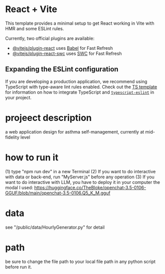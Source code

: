 # React + Vite

This template provides a minimal setup to get React working in Vite with HMR and some ESLint rules.

Currently, two official plugins are available:

- [@vitejs/plugin-react](https://github.com/vitejs/vite-plugin-react/blob/main/packages/plugin-react) uses [Babel](https://babeljs.io/) for Fast Refresh
- [@vitejs/plugin-react-swc](https://github.com/vitejs/vite-plugin-react/blob/main/packages/plugin-react-swc) uses [SWC](https://swc.rs/) for Fast Refresh

## Expanding the ESLint configuration

If you are developing a production application, we recommend using TypeScript with type-aware lint rules enabled. Check out the [TS template](https://github.com/vitejs/vite/tree/main/packages/create-vite/template-react-ts) for information on how to integrate TypeScript and [`typescript-eslint`](https://typescript-eslint.io) in your project.

# projeect description
a web application design for asthma self-management, currently at mid-fidelity level

# how to run it
(1) type "npm run dev" in a new Terminal
(2) If you want to do interactive with data or back-end, run "MyServer.js" before any operation
(3) If you want to do interactive with LLM, you have to deploy it in your computer
   the modal I used: https://huggingface.co/TheBloke/openchat-3.5-0106-GGUF/blob/main/openchat-3.5-0106.Q5_K_M.gguf

# data
see "/public/data/HourlyGenerator.py" for detail

# path
be sure to change the file path to your local file path in any python script before run it.